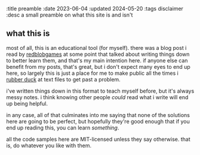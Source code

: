 :title preamble
:date 2023-06-04
:updated 2024-05-20
:tags disclaimer
:desc a small preamble on what this site is and isn't

## what this is

most of all, this is an educational tool (for myself). there was a blog post i read by [redblobgames][redblobgames] at some point that talked about writing things down to better learn them, and that's my main intention here. if anyone else can benefit from my posts, that's great, but i don't expect many eyes to end up here, so largely this is just a place for me to make public all the times i [rubber duck][rubber-duck] at text files to get past a problem.

i've written things down in this format to teach myself before, but it's always messy notes. i think knowing other people _could_ read what i write will end up being helpful.

in any case, all of that culminates into me saying that none of the solutions here are going to be perfect, but hopefully they're good enough that if you end up reading this, you can learn _something_.

all the code samples here are MIT-licensed unless they say otherwise. that is, do whatever you like with them.

[redblobgames]: https://www.redblobgames.com/
[rubber-duck]: https://en.wikipedia.org/wiki/Rubber_duck_debugging
